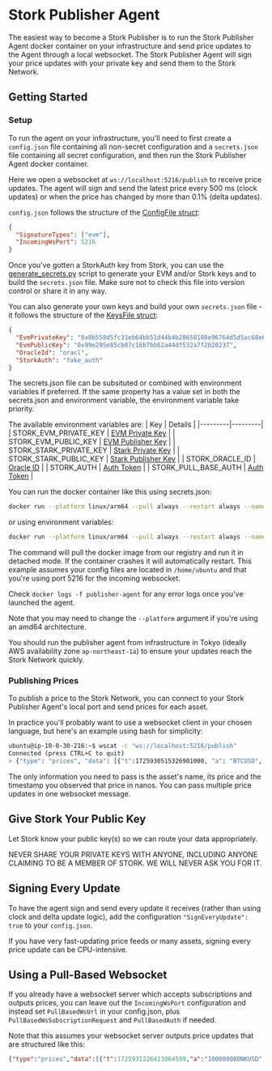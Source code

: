 # Stork Publisher Agent

The easiest way to become a Stork Publisher is to run the Stork Publisher Agent docker container on your infrastructure and send price updates to the Agent through a local websocket. The Stork Publisher Agent will sign your price updates with your private key and send them to the Stork Network.

## Getting Started

### Setup
To run the agent on your infrastructure, you'll need to first create a `config.json` file containing all non-secret configuration and a `secrets.json` file containing all secret configuration, and then run the Stork Publisher Agent docker container.

Here we open a websocket at `ws://localhost:5216/publish` to receive price updates. The agent will sign and send the latest price every 500 ms (clock updates) or when the price has changed by more than 0.1% (delta updates). 

`config.json` follows the structure of the [ConfigFile struct](../lib/publisher_agent/config.go#L27):
```json
{
  "SignatureTypes": ["evm"],
  "IncomingWsPort": 5216
}
```

Once you've gotten a StorkAuth key from Stork, you can use the [generate_secrets.py](../../python/src/generate_secrets/generate_secrets.py) script to generate your EVM and/or Stork keys and to build the `secrets.json` file. Make sure not to check this file into version control or share it in any way. 

You can also generate your own keys and build your own `secrets.json` file - it follows the structure of the [KeysFile struct](../lib/publisher_agent/config.go#L43):
```json
{
  "EvmPrivateKey": "0x8b558d5fc31eb64bb51d44b4b28658180e96764d5d5ac68e6d124f86f576d9de",
  "EvmPublicKey": "0x99e295e85cb07c16b7bb62a44df532a7f2620237",
  "OracleId": "oracl",
  "StorkAuth": "fake_auth"
}
```

The secrets.json file can be subsituted or combined with environment variables if preferred. If the same property has a value set in both the secrets.json and environment variable, the environment variable take priority.

The available environment variables are:
| Key | Details |
|---------|---------|
| STORK_EVM_PRIVATE_KEY | [EVM Private Key](../lib/signer/model.go#L7) |
| STORK_EVM_PUBLIC_KEY | [EVM Publisher Key](../lib/signer/model.go#L6) |
| STORK_STARK_PRIVATE_KEY | [Stark Private Key](../lib/signer/model.go#L9) |
| STORK_STARK_PUBLIC_KEY | [Stark Publisher Key](../lib/signer/model.go#L8) |
| STORK_ORACLE_ID | [Oracle ID](../lib/publisher_agent/model.go#L29) |
| STORK_AUTH | [Auth Token](../lib/publisher_agent/model.go#L14) |
| STORK_PULL_BASE_AUTH | [Auth Token](../lib/publisher_agent/model.go#L14) |

You can run the docker container like this using secrets.json:
```bash
docker run --platform linux/arm64 --pull always --restart always --name publisher-agent -p 5216:5216 -v /home/ubuntu/config.json:/etc/config.json -v /home/ubuntu/secrets.json:/etc/secrets.json -d --log-opt max-size=1g storknetwork/publisher-agent:v0.1.0 start -c /etc/config.json -k /etc/secrets.json
```

or using environment variables:
```bash
docker run --platform linux/arm64 --pull always --restart always --name publisher-agent -p 5216:5216 -v /home/ubuntu/config.json:/etc/config.json -e STORK_EVM_PRIVATE_KEY="0x8b558d5fc31eb64bb51d44b4b28658180e96764d5d5ac68e6d124f86f576d9de" -e STORK_EVM_PUBLIC_KEY="0x99e295e85cb07c16b7bb62a44df532a7f2620237" -e STORK_STARK_PRIVATE_KEY="0x66253bdeb3c1a235cf4376611e3a14474e2c00fd2fb225f9a388faae7fb095a" -e STORK_STARK_PUBLIC_KEY="0x418d3fd8219a2cf32a00d458f61802d17f01c5bcde5a4f82008ee4a7c8e9a06" -e STORK_ORACLE_ID="czowx" -e STORK_AUTH="fakeauth" -d --log-opt max-size=1g storknetwork/publisher-agent:v0.1.0 start -c /etc/config.
```

The command will pull the docker image from our registry and run it in detached mode. If the container crashes it will automatically restart. This example assumes your config files are located in `/home/ubuntu` and that you're using port 5216 for the incoming websocket.

Check `docker logs -f publisher-agent` for any error logs once you've launched the agent.

Note that you may need to change the `--platform` argument if you're using an amd64 architecture.

You should run the publisher agent from infrastructure in Tokyo (ideally AWS availability zone `ap-northeast-1a`) to ensure your updates reach the Stork Network quickly.
### Publishing Prices
To publish a price to the Stork Network, you can connect to your Stork Publisher Agent's local port and send prices for each asset.

In practice you'll probably want to use a websocket client in your chosen language, but here's an example using bash for simplicity:
```bash
ubuntu@ip-10-0-30-216:~$ wscat -c "ws://localhost:5216/publish"
Connected (press CTRL+C to quit)
> {"type": "prices", "data": [{"t":1725930515326901000, "a": "BTCUSD", "v": 57565.21}, {"t":1725930515326901500, "a": "ETHUSD", "v": 2565.21}]}
```
The only information you need to pass is the asset's name, its price and the timestamp you observed that price in nanos. You can pass multiple price updates in one websocket message.

## Give Stork Your Public Key
Let Stork know your public key(s) so we can route your data appropriately.

NEVER SHARE YOUR PRIVATE KEYS WITH ANYONE, INCLUDING ANYONE CLAIMING TO BE A MEMBER OF STORK. WE WILL NEVER ASK YOU FOR IT.

## Signing Every Update
To have the agent sign and send every update it receives (rather than using clock and delta update logic), add the configuration `"SignEveryUpdate": true` to your `config.json`.

If you have very fast-updating price feeds or many assets, signing every price update can be CPU-intensive.

## Using a Pull-Based Websocket
If you already have a websocket server which accepts subscriptions and outputs prices, you can leave out the `IncomingWsPort` configuration and instead set `PullBasedWsUrl` in your config.json, plus `PullBasedWsSubscriptionRequest` and `PullBasedAuth` if needed.

Note that this assumes your websocket server outputs price updates that are structured like this:
```json
{"type":"prices","data":[{"t":1725931226413064599,"a":"1000000BONKUSD","p":17.17585875},{"t":1725931226413065579,"a":"1000000BONKUSDMARK","p":17.167358324999995}}
```
